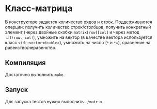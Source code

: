 # Класс-матрица
В конструкторе задается количество рядов и строк. Поддерживаются оперции: получить количество строк/столбцов, получить конкретный элемент (через двойные скобки `matrix[row][col]` и через метод `.at(row, col)`), умножить на вектор (в качестве вектора используется класс `std::vector<double>`), умножить на число (`*` и `*=`), сравнение на равенство/неравенство.

## Компиляция
Достаточно выполнить `make`.

## Запуск
Для запуска тестов нужно выполнить `./matrix`.